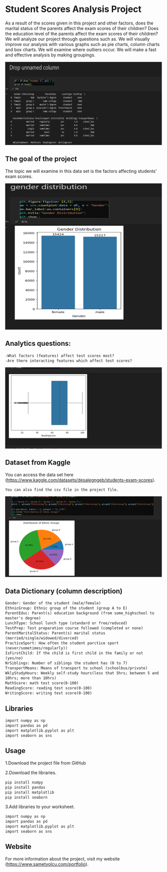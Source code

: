 
# Student Scores Analysis Project

 As a result of the scores given in this project and other factors, does the marital status of the parents affect the exam scores of their children? Does the education level of the parents affect the exam scores of their children? We will analyze our project through questions such as. We will visually improve our analysis with various graphs such as pie charts, column charts and box charts. We will examine where outliers occur. We will make a fast and effective analysis by making groupings.

![Resim Açıklaması](dr.png)

## The goal of the project

 The topic we will examine in this data set is the factors affecting students' exam scores.

![Resim Açıklaması](gender_dis..png)

## Analytics questions:

    -What factors (features) affect test scores most?
    -Are there interacting features which affect test scores?

![Resim Açıklaması](read..png)

## Dataset from Kaggle

You can access the data set here (https://www.kaggle.com/datasets/desalegngeb/students-exam-scores).

    You can also find the csv file in the project file.

![Resim Açıklaması](ethnic..png)

## Data Dictionary (column description)

    Gender: Gender of the student (male/female)
    EthnicGroup: Ethnic group of the student (group A to E)
    ParentEduc: Parent(s) education background (from some_highschool to master's degree)
    LunchType: School lunch type (standard or free/reduced)
    TestPrep: Test preparation course followed (completed or none)
    ParentMaritalStatus: Parent(s) marital status (married/single/widowed/divorced)
    PracticeSport: How often the student parctice sport (never/sometimes/regularly))
    IsFirstChild: If the child is first child in the family or not (yes/no)
    NrSiblings: Number of siblings the student has (0 to 7)
    TransportMeans: Means of transport to school (schoolbus/private)
    WklyStudyHours: Weekly self-study hours(less that 5hrs; between 5 and 10hrs; more than 10hrs)
    MathScore: math test score(0-100)
    ReadingScore: reading test score(0-100)
    WritingScore: writing test score(0-100)

## Libraries

    import numpy as np
    import pandas as pd
    import matplotlib.pyplot as plt
    import seaborn as sns

## Usage

1.Download the project file from GitHub

2.Download the libraries.

    pip install numpy
    pip install pandas
    pip install matplotlib
    pip install seaborn

3.Add libraries to your worksheet.

    import numpy as np
    import pandas as pd
    import matplotlib.pyplot as plt
    import seaborn as sns



## Website

For more information about the project, visit my website (https://www.sametyolcu.com/portfolio).
